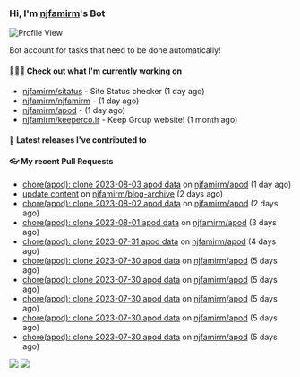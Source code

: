 ### Hi, I'm [njfamirm](https://github.com/njfamirm)'s Bot
![Profile View](https://komarev.com/ghpvc/?username=njfamirm-bot)

Bot account for tasks that need to be done automatically!

#### 👨🏻‍💻 Check out what I'm currently working on

- [njfamirm/sitatus](https://github.com/njfamirm/sitatus) - Site Status checker (1 day ago)
- [njfamirm/njfamirm](https://github.com/njfamirm/njfamirm) -  (1 day ago)
- [njfamirm/apod](https://github.com/njfamirm/apod) -  (1 day ago)
- [njfamirm/keeperco.ir](https://github.com/njfamirm/keeperco.ir) - Keep Group website! (1 month ago)

#### 🎉 Latest releases I've contributed to


#### 👓 My recent Pull Requests

- [chore(apod): clone 2023-08-03 apod data](https://github.com/njfamirm/apod/pull/28) on [njfamirm/apod](https://github.com/njfamirm/apod) (1 day ago)
- [update content](https://github.com/njfamirm/blog-archive/pull/2) on [njfamirm/blog-archive](https://github.com/njfamirm/blog-archive) (2 days ago)
- [chore(apod): clone 2023-08-02 apod data](https://github.com/njfamirm/apod/pull/27) on [njfamirm/apod](https://github.com/njfamirm/apod) (2 days ago)
- [chore(apod): clone 2023-08-01 apod data](https://github.com/njfamirm/apod/pull/26) on [njfamirm/apod](https://github.com/njfamirm/apod) (3 days ago)
- [chore(apod): clone 2023-07-31 apod data](https://github.com/njfamirm/apod/pull/25) on [njfamirm/apod](https://github.com/njfamirm/apod) (4 days ago)
- [chore(apod): clone 2023-07-30 apod data](https://github.com/njfamirm/apod/pull/24) on [njfamirm/apod](https://github.com/njfamirm/apod) (5 days ago)
- [chore(apod): clone 2023-07-30 apod data](https://github.com/njfamirm/apod/pull/23) on [njfamirm/apod](https://github.com/njfamirm/apod) (5 days ago)
- [chore(apod): clone 2023-07-30 apod data](https://github.com/njfamirm/apod/pull/21) on [njfamirm/apod](https://github.com/njfamirm/apod) (5 days ago)
- [chore(apod): clone 2023-07-30 apod data](https://github.com/njfamirm/apod/pull/20) on [njfamirm/apod](https://github.com/njfamirm/apod) (5 days ago)
- [chore(apod): clone 2023-07-30 apod data](https://github.com/njfamirm/apod/pull/19) on [njfamirm/apod](https://github.com/njfamirm/apod) (5 days ago)

![](http://github-profile-summary-cards.vercel.app/api/cards/profile-details?username=njfamirm-bot&theme=transparent)
![](https://github-profile-summary-cards.vercel.app/api/cards/productive-time?username=njfamirm-bot&theme=transparent&utcOffset=3.50)
